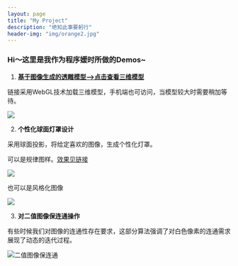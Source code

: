 ```yaml
---
layout: page
title: "My Project"
description: "绝知此事要躬行"
header-img: "img/orange2.jpg"
---
```


### Hi～这里是我作为程序媛时所做的Demos~

1. [**基于图像生成的透雕模型-->点击查看三维模型**](http://adastaybrave.com/demos/threejs/CarvedModels_obj-loader.html)
 

链接采用WebGL技术加载三维模型，手机端也可访问，当模型较大时需要稍加等待。

![](http://7xq62e.com1.z0.glb.clouddn.com/photo.png)


2. **个性化球面灯罩设计**

采用球面投影，将给定喜欢的图像，生成个性化灯罩。

可以是规律图样。[效果见链接](http://adastaybrave.com/demos/threejs/CarvedModels_obj-loader2.html)


![](http://7xq62e.com1.z0.glb.clouddn.com/pic/stero_render_snow_view2.png)


也可以是风格化图像

![](http://7xq62e.com1.z0.glb.clouddn.com/pic/stero_render_girls_view2.png)


3. **对二值图像保连通操作**

有些时候我们对图像的连通性存在要求，这部分算法强调了对白色像素的连通需求展现了动态的迭代过程。

![**二值图像保连通**](http://7xq62e.com1.z0.glb.clouddn.com//pic/Hepburn_c.gif)














